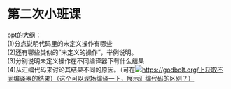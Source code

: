 # 第二次小班课

ppt的大纲：\
(1)分点说明代码里的未定义操作有哪些\
(2)还有哪些类似的“未定义的操作”，举例说明。\
(3)分别说明未定义操作在不同编译器下有什么结果\
(4)从汇编代码来讨论其结果不同的原因。（可在![](file:///C:/Users/qq/AppData/Roaming/Tencent/QQ/Temp/%W@GJ$ACOF\(TYDYECOKVDYB.png)https://godbolt.org/上获取不同编译器的结果）（这个可以现场编译一下，展示汇编代码的区别？）
